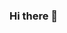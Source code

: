 ### Hi there 👋

<!--
**SVRECCO/SVRECCO** is a ✨ _special_ ✨ repository because its `README.md` (this file) appears on your GitHub profile.

Here are some ideas to get you started:
[![SethV's GitHub stats](https://github-readme-stats.vercel.app/api?username=SVRECCO)](https://github.com/SVRECCO/github-readme-stats)
- 🔭 I’m currently working on ...
- 🌱 I’m currently learning ...
- 👯 I’m looking to collaborate on ...
- 🤔 I’m looking for help with ...
- 💬 Ask me about ...
- 📫 How to reach me: ...
- 😄 Pronouns: ...
- ⚡ Fun fact: ...
-->
